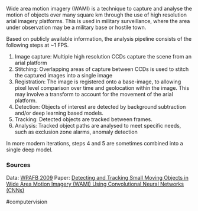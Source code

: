 Wide area motion imagery (WAMI) is a technique to capture and analyse the motion of objects over many square km through the use of high resolution arial imagery platforms. This is used in military surveillance, where the area under observation may be a military base or hostile town.  

Based on publicly available information, the analysis pipeline consists of the following steps at ~1 FPS.
1. Image capture: Multiple high resolution CCDs capture the scene from an arial platform
2. Stitching: Overlapping areas of capture between CCDs is used to stitch the captured images into a single image
3. Registration: The image is registered onto a base-image, to allowing pixel level comparison over time and geolocation within the image. This may involve a transform to account for the movement of the arial platform.
4. Detection: Objects of interest are detected by background subtraction and/or deep learning based models.
5. Tracking: Detected objects are tracked between frames.
6. Analysis: Tracked object paths are analysed to meet specific needs, such as exclusion zone alarms, anomaly detection 

In more modern iterations, steps 4 and 5 are sometimes combined into a single deep model.

### Sources
Data: [WPAFB 2009](https://www.sdms.afrl.af.mil/index.php?collection=wpafb2009)
Paper: [Detecting and Tracking Small Moving Objects in Wide Area Motion Imagery (WAMI) Using Convolutional Neural Networks (CNNs)](https://arxiv.org/pdf/1911.01727.pdf)

#computervision 